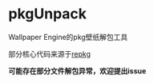 # pkgUnpack
Wallpaper Engine的pkg壁纸解包工具

部分核心代码来源于[repkg](https://github.com/notscuffed/repkg)

**可能存在部分文件解包异常，欢迎提出issue**